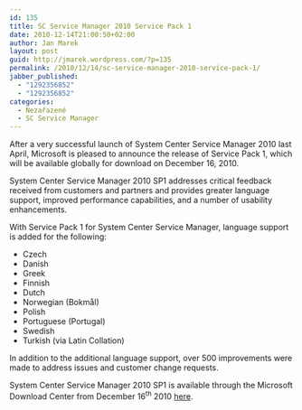 ```yaml
---
id: 135
title: SC Service Manager 2010 Service Pack 1
date: 2010-12-14T21:00:50+02:00
author: Jan Marek
layout: post
guid: http://jmarek.wordpress.com/?p=135
permalink: /2010/12/14/sc-service-manager-2010-service-pack-1/
jabber_published:
  - "1292356852"
  - "1292356852"
categories:
  - Nezařazené
  - SC Service Manager
---
```

After a very successful launch of System Center Service Manager 2010 last April, Microsoft is pleased to announce the release of Service Pack 1, which will be available globally for download on December 16, 2010.

System Center Service Manager 2010 SP1 addresses critical feedback received from customers and partners and provides greater language support, improved performance capabilities, and a number of usability enhancements.

With Service Pack 1 for System Center Service Manager, language support is added for the following:

  * Czech
  * Danish
  * Greek
  * Finnish
  * Dutch
  * Norwegian (Bokmål)
  * Polish
  * Portuguese (Portugal)
  * Swedish
  * Turkish (via Latin Collation)

In addition to the additional language support, over 500 improvements were made to address issues and customer change requests.

System Center Service Manager 2010 SP1 is available through the Microsoft Download Center from December 16<sup>th</sup> 2010 [here](http://blogs.technet.com/controlpanel/blogs/redir.aspx?C=bb3ce7d7f2664242af1abb563b87677e&URL=http%3a%2f%2fwww.microsoft.com%2fdownloads%2fdetails.aspx%3fFamilyID%3d5118055b-9cd7-45cd-bae6-7fc287d832d7).

